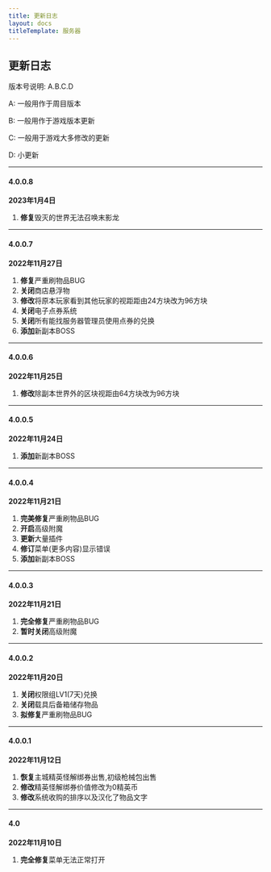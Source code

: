 ```yaml
---
title: 更新日志
layout: docs
titleTemplate: 服务器
---
```

## 更新日志

版本号说明: A.B.C.D

A: 一般用作于周目版本

B: 一般用作于游戏版本更新

C: 一般用于游戏大多修改的更新

D: 小更新

------------
#### 4.0.0.8
**2023年1月4日**
1. **修复**毁灭的世界无法召唤末影龙
---
#### 4.0.0.7
**2022年11月27日**
1. **修复**严重刷物品BUG
2. **关闭**商店悬浮物
3. **修改**将原本玩家看到其他玩家的视距距由24方块改为96方块
4. **关闭**电子点券系统
5. **关闭**所有能找服务器管理员使用点券的兑换
6. **添加**新副本BOSS
---
#### 4.0.0.6
**2022年11月25日**
1. **修改**除副本世界外的区块视距由64方块改为96方块
---
#### 4.0.0.5
**2022年11月24日**
1. **添加**新副本BOSS
 ---
#### 4.0.0.4
**2022年11月21日**
1. **完美修复**严重刷物品BUG
2. **开启**高级附魔
3. **更新**大量插件
4. **修订**菜单(更多内容)显示错误
5. **添加**新副本BOSS
---
#### 4.0.0.3
**2022年11月21日**
1. **完全修复**严重刷物品BUG
2. **暂时关闭**高级附魔
---
#### 4.0.0.2
**2022年11月20日**
1. **关闭**权限组LV1(7天)兑换
2. **关闭**载具后备箱储存物品
3. **拟修复**严重刷物品BUG
---
#### 4.0.0.1
**2022年11月12日**
1. **恢复**主城精英怪解绑券出售,初级枪械包出售
2. **修改**精英怪解绑券价值修改为0精英币
3. **修改**系统收购的排序以及汉化了物品文字
---
#### 4.0
**2022年11月10日**
1. **完全修复**菜单无法正常打开 